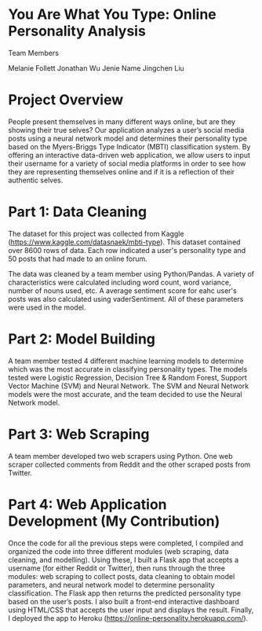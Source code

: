 # You Are What You Type: Online Personality Analysis

Team Members

Melanie Follett
Jonathan Wu
Jenie Name
Jingchen Liu

# Project  Overview
People present themselves in many different ways online, but are they showing their true selves? Our application analyzes a user’s social media posts using a neural network model and determines their personality type based on the Myers-Briggs Type Indicator (MBTI) classification system.  By offering an interactive data-driven web application, we allow users to input their username for a variety of social media platforms in order to see how they are representing themselves online and if it is a reflection of their authentic selves.

# Part 1: Data Cleaning

The dataset for this project was collected from Kaggle (https://www.kaggle.com/datasnaek/mbti-type).  This dataset contained over 8600 rows of data.  Each row indicated a user's personality type and 50 posts that had made to an online forum.

The data was cleaned by a team member using Python/Pandas.  A variety of characteristics were calculated including word count, word variance, number of nouns used, etc.  A average sentiment score for eahc user's posts was also calculated using vaderSentiment.  All of these parameters were used in the model.

# Part 2: Model Building

A team member tested 4 different machine learning models to determine which was the most accurate in classifying personality types.  The models tested were Logistic Regression, Decision Tree & Random Forest, Support Vector Machine (SVM) and Neural Network.  The SVM and Neural Network models were the most accurate, and the team decided to use the Neural Network model.

# Part 3: Web Scraping

A team member developed two web scrapers using Python.  One web scraper collected comments from Reddit and the other scraped posts from Twitter.

# Part 4: Web Application Development (My Contribution)

Once the code for all the previous steps were completed, I compiled and organized the code into three different modules (web scraping, data cleaning, and modelling).  Using these, I built a Flask app that accepts a username (for either Reddit or Twitter), then runs through the three modules: web scraping to collect posts, data cleaning to obtain model parameters, and neural network model to determine personality classification. The Flask app then returns the predicted personality type based on the user’s posts. I also built a front-end interactive dashboard using HTML/CSS that accepts the user input and displays the result. Finally, I deployed the app to Heroku (https://online-personality.herokuapp.com/).
